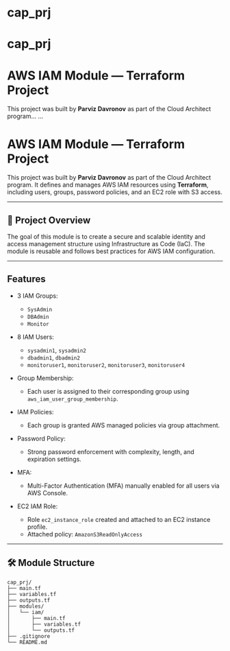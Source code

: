 # cap_prj
# cap_prj

# AWS IAM Module — Terraform Project

This project was built by **Parviz Davronov** as part of the Cloud Architect program...
...


# AWS IAM Module — Terraform Project

This project was built by **Parviz Davronov** as part of the Cloud Architect program. It defines and manages AWS IAM resources using **Terraform**, including users, groups, password policies, and an EC2 role with S3 access.

---

## 🚀 Project Overview

The goal of this module is to create a secure and scalable identity and access management structure using Infrastructure as Code (IaC). The module is reusable and follows best practices for AWS IAM configuration.

---

## Features

- 3 IAM Groups:
  - `SysAdmin`
  - `DBAdmin`
  - `Monitor`

- 8 IAM Users:
  - `sysadmin1`, `sysadmin2`
  - `dbadmin1`, `dbadmin2`
  - `monitoruser1`, `monitoruser2`, `monitoruser3`, `monitoruser4`

- Group Membership:
  - Each user is assigned to their corresponding group using `aws_iam_user_group_membership`.

- IAM Policies:
  - Each group is granted AWS managed policies via group attachment.

- Password Policy:
  - Strong password enforcement with complexity, length, and expiration settings.

- MFA:
  - Multi-Factor Authentication (MFA) manually enabled for all users via AWS Console.

- EC2 IAM Role:
  - Role `ec2_instance_role` created and attached to an EC2 instance profile.
  - Attached policy: `AmazonS3ReadOnlyAccess`

---

## 🛠 Module Structure

```hcl
cap_prj/
├── main.tf
├── variables.tf
├── outputs.tf
├── modules/
│   └── iam/
│       ├── main.tf
│       ├── variables.tf
│       └── outputs.tf
├── .gitignore
└── README.md
